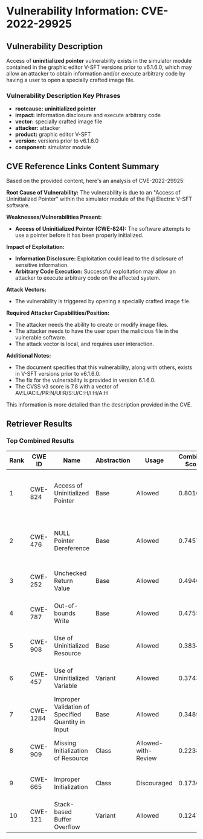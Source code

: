# Vulnerability Information: CVE-2022-29925

## Vulnerability Description
Access of **uninitialized pointer** vulnerability exists in the simulator module contained in the graphic editor V-SFT versions prior to v6.1.6.0, which may allow an attacker to obtain information and/or execute arbitrary code by having a user to open a specially crafted image file.

### Vulnerability Description Key Phrases
- **rootcause:** **uninitialized pointer**
- **impact:** information disclosure and execute arbitrary code
- **vector:** specially crafted image file
- **attacker:** attacker
- **product:** graphic editor V-SFT
- **version:** versions prior to v6.1.6.0
- **component:** simulator module

## CVE Reference Links Content Summary
Based on the provided content, here's an analysis of CVE-2022-29925:

**Root Cause of Vulnerability:**
The vulnerability is due to an "Access of Uninitialized Pointer" within the simulator module of the Fuji Electric V-SFT software.

**Weaknesses/Vulnerabilities Present:**
- **Access of Uninitialized Pointer (CWE-824):** The software attempts to use a pointer before it has been properly initialized.

**Impact of Exploitation:**
- **Information Disclosure:** Exploitation could lead to the disclosure of sensitive information.
- **Arbitrary Code Execution:**  Successful exploitation may allow an attacker to execute arbitrary code on the affected system.

**Attack Vectors:**
- The vulnerability is triggered by opening a specially crafted image file.

**Required Attacker Capabilities/Position:**
- The attacker needs the ability to create or modify image files.
- The attacker needs to have the user open the malicious file in the vulnerable software.
- The attack vector is local, and requires user interaction.

**Additional Notes:**

- The document specifies that this vulnerability, along with others, exists in V-SFT versions prior to v6.1.6.0.
- The fix for the vulnerability is provided in version 6.1.6.0.
- The CVSS v3 score is 7.8 with a vector of AV:L/AC:L/PR:N/UI:R/S:U/C:H/I:H/A:H

This information is more detailed than the description provided in the CVE.

## Retriever Results

### Top Combined Results

| Rank | CWE ID | Name | Abstraction | Usage | Combined Score | Retrievers | Individual Scores |
|------|--------|------|-------------|-------|---------------|------------|-------------------|
| 1 | CWE-824 | Access of Uninitialized Pointer | Base | Allowed | 0.8016 | dense, sparse, graph | dense: 0.577, sparse: 0.331, graph: 0.904 |
| 2 | CWE-476 | NULL Pointer Dereference | Base | Allowed | 0.7457 | dense, sparse, graph | dense: 0.499, sparse: 0.242, graph: 1.000 |
| 3 | CWE-252 | Unchecked Return Value | Base | Allowed | 0.4940 | sparse, graph | sparse: 0.239, graph: 1.000 |
| 4 | CWE-787 | Out-of-bounds Write | Base | Allowed | 0.4755 | sparse, graph | sparse: 0.224, graph: 0.971 |
| 5 | CWE-908 | Use of Uninitialized Resource | Base | Allowed | 0.3834 | dense, sparse | dense: 0.523, sparse: 0.212 |
| 6 | CWE-457 | Use of Uninitialized Variable | Variant | Allowed | 0.3743 | dense, sparse | dense: 0.541, sparse: 0.235 |
| 7 | CWE-1284 | Improper Validation of Specified Quantity in Input | Base | Allowed | 0.3489 | sparse, graph | sparse: 0.215, graph: 0.631 |
| 8 | CWE-909 | Missing Initialization of Resource | Class | Allowed-with-Review | 0.2238 | dense, sparse | dense: 0.513, sparse: 0.218 |
| 9 | CWE-665 | Improper Initialization | Class | Discouraged | 0.1736 | dense, sparse | dense: 0.512, sparse: 0.230 |
| 10 | CWE-121 | Stack-based Buffer Overflow | Variant | Allowed | 0.1247 | sparse | sparse: 0.236 |

